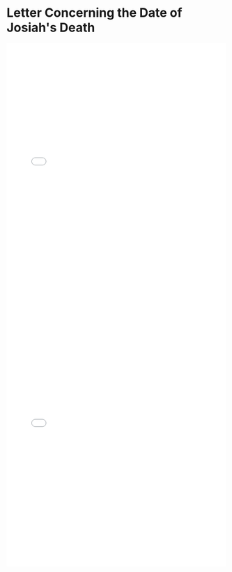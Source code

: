 # Letter Concerning the Date of Josiah's Death

<object data="../letters/2021_07_18_Halsey_Watch_Tower_Josiah.pdf" type="application/pdf" width="100%" height="600px" class="pdf">
    <embed src="../letters/2021_07_18_Halsey_Watch_Tower_Josiah.pdf" width="100%" height="600px"/> 
</object>

<object data="../letters/2021_07_30_Watch_Tower_Halsey_Josiah.pdf" type="application/pdf" width="100%" height="600px" class="pdf">
    <embed src="../letters/2021_07_30_Watch_Tower_Halsey_Josiah.pdf" width="100%" height="600px"/> 
</object>
